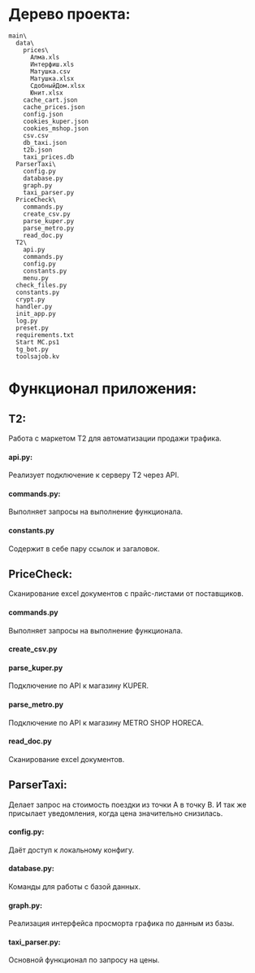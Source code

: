 # Дерево проекта:

```
main\
  data\
    prices\
      Алма.xls
      Интерфиш.xls
      Матушка.csv
      Матушка.xlsx
      СдобныйДом.xlsx
      Юнит.xlsx
    cache_cart.json
    cache_prices.json
    config.json
    cookies_kuper.json
    cookies_mshop.json
    csv.csv
    db_taxi.json
    t2b.json
    taxi_prices.db
  ParserTaxi\
    config.py
    database.py
    graph.py
    taxi_parser.py
  PriceCheck\
    commands.py
    create_csv.py
    parse_kuper.py
    parse_metro.py
    read_doc.py
  T2\
    api.py
    commands.py
    config.py
    constants.py
    menu.py
  check_files.py
  constants.py
  crypt.py
  handler.py
  init_app.py
  log.py
  preset.py
  requirements.txt
  Start MC.ps1
  tg_bot.py
  toolsajob.kv

```

# Функционал приложения:

## T2: 
Работа с маркетом Т2 для автоматизации продажи трафика.

#### api.py: 
Реализует подключение к серверу Т2 через API.

#### commands.py:
Выполняет запросы на выполнение функционала.

#### constants.py
Содержит в себе пару ссылок и загаловок.

## PriceCheck: 
Сканирование excel документов с прайс-листами от поставщиков.

#### commands.py
Выполняет запросы на выполнение функционала.

#### create_csv.py


#### parse_kuper.py
Подключение по API к магазину KUPER.

#### parse_metro.py
Подключение по API к магазину METRO SHOP HORECA.

#### read_doc.py
Сканирование excel документов.

## ParserTaxi:
Делает запрос на стоимость поездки из точки A в точку B. И так же присылает уведомления, когда цена значительно снизилась.

#### config.py:
Даёт доступ к локальному конфигу.

#### database.py:
Команды для работы с базой данных.

#### graph.py:
Реализация интерфейса просморта графика по данным из базы.

#### taxi_parser.py:
Основной функционал по запросу на цены.

